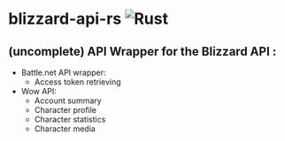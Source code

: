 # blizzard-api-rs ![Rust](https://github.com/slackmagic/blizzard-api-rs/workflows/Rust/badge.svg)

## (uncomplete) API Wrapper for the Blizzard API :
- Battle.net API wrapper:
  - Access token retrieving
- Wow API:
  - Account summary
  - Character profile
  - Character statistics
  - Character media

